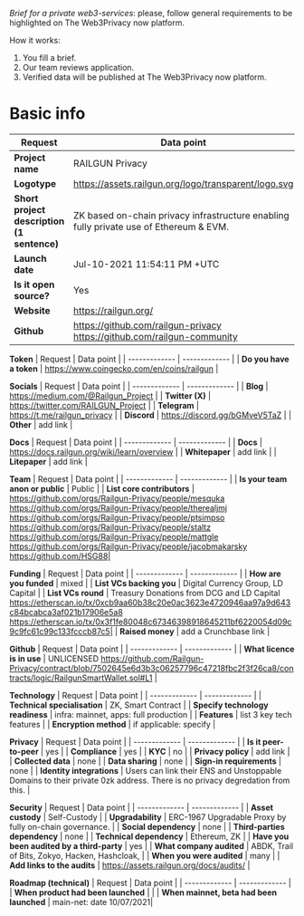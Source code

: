 *Brief for a private web3-services*: please, follow general requirements to be highlighted on The Web3Privacy now platform.

How it works:
1. You fill a brief.
2. Our team reviews application.
3. Verified data will be published at The Web3Privacy now platform.

# **Basic info**

| Request  | Data point | 
| ------------- | ------------- |
| **Project name**  | RAILGUN Privacy |
| **Logotype**  | https://assets.railgun.org/logo/transparent/logo.svg |
| **Short project description (1 sentence)** | ZK based on-chain privacy infrastructure enabling fully private use of Ethereum & EVM. |
| **Launch date** | Jul-10-2021 11:54:11 PM +UTC |
| **Is it open source?** | Yes |
| **Website**  | https://railgun.org/ |
| **Github**  | https://github.com/railgun-privacy https://github.com/railgun-community |

**Token**
| Request  | Data point | 
| ------------- | ------------- |
| **Do you have a token** | https://www.coingecko.com/en/coins/railgun |

**Socials**
| Request  | Data point | 
| ------------- | ------------- |
| **Blog** | https://medium.com/@Railgun_Project |
| **Twitter (X)** | https://twitter.com/RAILGUN_Project |
| **Telegram** | https://t.me/railgun_privacy |
| **Discord** | https://discord.gg/bGMveV5TaZ |
| **Other** | add link |

**Docs**
| Request  | Data point | 
| ------------- | ------------- |
| **Docs** | https://docs.railgun.org/wiki/learn/overview |
| **Whitepaper** | add link |
| **Litepaper** | add link |

**Team**
| Request  | Data point | 
| ------------- | ------------- |
| **Is your team anon or public**  | Public | 
| **List core contributors** | https://github.com/orgs/Railgun-Privacy/people/mesquka https://github.com/orgs/Railgun-Privacy/people/therealjmj https://github.com/orgs/Railgun-Privacy/people/ptsimpso https://github.com/orgs/Railgun-Privacy/people/staltz https://github.com/orgs/Railgun-Privacy/people/mattgle https://github.com/orgs/Railgun-Privacy/people/jacobmakarsky https://github.com/HSG88| 

**Funding**
| Request  | Data point | 
| ------------- | ------------- |
| **How are you funded**  | mixed | 
| **List VCs backing you**  | Digital Currency Group, LD Capital |
| **List VCs round**  | Treasury Donations from DCG and LD Capital https://etherscan.io/tx/0xcb9aa60b38c20e0ac3623e4720946aa97a9d643c84bcabca3af021b17906e5a8 https://etherscan.io/tx/0x3f1fe80048c67346398918645211bf6220054d09c9c9fc61c99c133fcccb87c5| 
| **Raised money** | add a Crunchbase link | 

**Github**
| Request  | Data point | 
| ------------- | ------------- |
| **What licence is in use**  | UNLICENSED https://github.com/Railgun-Privacy/contract/blob/7502645e6d3b3c06257796c47218fbc2f3f26ca8/contracts/logic/RailgunSmartWallet.sol#L1 | 

**Technology**
| Request  | Data point | 
| ------------- | ------------- |
| **Technical specialisation**  | ZK, Smart Contract | 
| **Specify technology readiness**  | infra: mainnet, apps: full production | 
| **Features**  | list 3 key tech features | 
| **Encryption method**  | if applicable: specify | 

**Privacy**
| Request  | Data point | 
| ------------- | ------------- |
| **Is it peer-to-peer**  | yes | 
| **Compliance**  | yes |
| **KYC**  | no |
| **Privacy policy** | add link |
| **Collected data**  | none |
| **Data sharing** | none |
| **Sign-in requirements** | none |
| **Identity integrations** | Users can link their ENS and Unstoppable Domains to their private 0zk address. There is no privacy degredation from this. |

**Security**
| Request  | Data point | 
| ------------- | ------------- |
| **Asset custody** | Self-Custody | 
| **Upgradability**  | ERC-1967 Upgradable Proxy by fully on-chain governance. |
| **Social dependency**  | none |
| **Third-parties dependency** | none |
| **Technical dependency** | Ethereum, ZK |
| **Have you been audited by a third-party** | yes |
| **What company audited** | ABDK, Trail of Bits, Zokyo, Hacken, Hashcloak, |
| **When you were audited** | many |
| **Add links to the audits** | https://assets.railgun.org/docs/audits/ |

**Roadmap (technical)**
| Request  | Data point | 
| ------------- | ------------- |
| **When product had been launched** |  | 
| **When mainnet, beta had been launched**  | main-net: date 10/07/2021|
